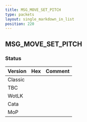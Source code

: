 ```yaml
---
title: MSG_MOVE_SET_PITCH
type: packets
layout: single_markdown_in_list
position: 220
---
```


## MSG_MOVE_SET_PITCH

### Status

Version | Hex | Comment
---------- | ---------- | ---------- 
Classic |  |  
TBC |  |  
WotLK |  |  
Cata |  |  
MoP |  |  